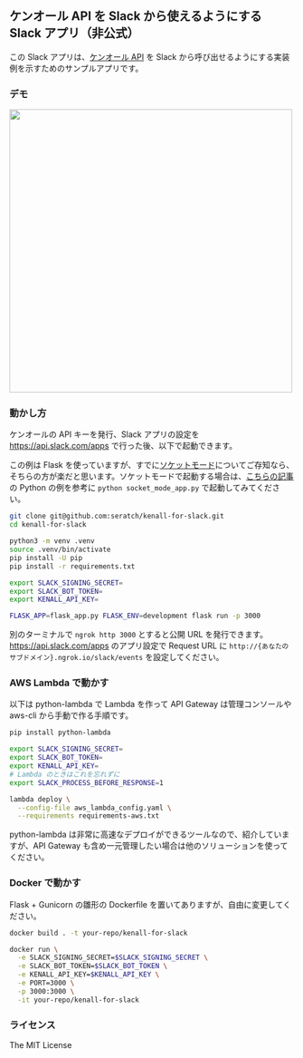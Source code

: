 ## ケンオール API を Slack から使えるようにする Slack アプリ（非公式）

この Slack アプリは、[ケンオール API](https://kenall.jp/) を Slack から呼び出せるようにする実装例を示すためのサンプルアプリです。

### デモ

<img src="https://user-images.githubusercontent.com/19658/107915466-e230c280-6fa7-11eb-987e-0f1e2a2241c1.gif" width=500>

### 動かし方

ケンオールの API キーを発行、Slack アプリの設定を https://api.slack.com/apps で行った後、以下で起動できます。

この例は Flask を使っていますが、すでに[ソケットモード](https://api.slack.com/socket-mode)についてご存知なら、そちらの方が楽だと思います。ソケットモードで起動する場合は、[こちらの記事](https://qiita.com/seratch/items/1a460c08c3e245b56441)の Python の例を参考に `python socket_mode_app.py` で起動してみてください。

```bash
git clone git@github.com:seratch/kenall-for-slack.git
cd kenall-for-slack

python3 -m venv .venv
source .venv/bin/activate
pip install -U pip
pip install -r requirements.txt

export SLACK_SIGNING_SECRET=
export SLACK_BOT_TOKEN=
export KENALL_API_KEY=

FLASK_APP=flask_app.py FLASK_ENV=development flask run -p 3000
```

別のターミナルで `ngrok http 3000` とすると公開 URL を発行できます。https://api.slack.com/apps のアプリ設定で Request URL に `http://{あなたのサブドメイン}.ngrok.io/slack/events` を設定してください。

### AWS Lambda で動かす

以下は python-lambda で Lambda を作って API Gateway は管理コンソールや aws-cli から手動で作る手順です。

```bash
pip install python-lambda

export SLACK_SIGNING_SECRET=
export SLACK_BOT_TOKEN=
export KENALL_API_KEY=
# Lambda のときはこれを忘れずに
export SLACK_PROCESS_BEFORE_RESPONSE=1

lambda deploy \
  --config-file aws_lambda_config.yaml \
  --requirements requirements-aws.txt
```

python-lambda は非常に高速なデプロイができるツールなので、紹介していますが、API Gateway も含め一元管理したい場合は他のソリューションを使ってください。

### Docker で動かす

Flask + Gunicorn の雛形の Dockerfile を置いてありますが、自由に変更してください。

```bash
docker build . -t your-repo/kenall-for-slack

docker run \
  -e SLACK_SIGNING_SECRET=$SLACK_SIGNING_SECRET \
  -e SLACK_BOT_TOKEN=$SLACK_BOT_TOKEN \
  -e KENALL_API_KEY=$KENALL_API_KEY \
  -e PORT=3000 \
  -p 3000:3000 \
  -it your-repo/kenall-for-slack
```

### ライセンス

The MIT License